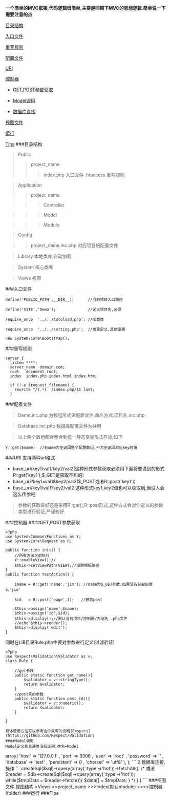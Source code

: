 
**一个简单的MVC框架,代码逻辑很简单,主要是回顾下MVC的思想逻辑.简单说一下需要注意的点** 

[目录结构](#目录结构)

[入口文件](#入口文件)

[重写规则](#重写规则)

[配置文件](#配置文件)

[URI](#URI)

[控制器](#控制器)
   - [GET,POST参数获取](#GET,POST参数获取)

   - [Model调用](#Model调用)

   - [数据库连接](#数据库连接)


[视图文件](#视图文件)

[运行](#运行)

[Tips](#Tips)
###目录结构
>Public
>>project_name
>>>index.php  入口文件
>>>.htaccess   重写规则
			 
>Application
>>project_name

>>>Controller

>>>Model

>>>Module

>Config

>>project_name.inc.php  对应项目的配置文件


>Library  本地类库,自动加载

>System  核心类库

>Views    视图


###入口文件

```
define('PUBLIC_PATH',__DIR__);      //当前项目入口路径

define('SITE','Demo');              //定义项目名,必须

require_once  '../../Autoload.php'; //加载类

require_once  '../../setting.php';  //常量定义,其他设置

new System\Core\Bootstrap();

```
###重写规则
```
server {
  listen ****;
  server_name  domain.com;
  root   document_root;
  index  index.php index.html index.htm;

  if (!-e $request_filename) {
    rewrite ^/(.*)  /index.php/$1 last;
  }

```

###配置文件
>Demo.inc.php 为数组形式做配置文件,命名方式:项目名.inc.php

>Database.inc.php 数据库配置文件为共用

>以上两个数组都会整合到统一静态变量形式存放,如下

```
Y::get($name)  //$name为空返回整个配置数组,不为空返回对应key的值
```
###URI
支持两种url格式
- base_uri/key1/val1/key2/val2(这种形式参数获取必须用下面将要说到的形式R::get('key1'),$_GET是获取不到的)
- base_uri?key1=val1&key2/val2($_POST或者R::post('key1'))
- base_uri/key1/val1?key2/val2 这种形式key1,key2值也可以获取到,但没人会这么传参吧

>参数的获取最好还是采用R::get(),R::post形式,这种方式会对你定义的参数类型进行验证,严谨些好

###控制器
####GET,POST参数获取
```
<?php
use System\Common\Functions as Y;
use System\Core\Request as R;

public function init() {
	//所有方法之前执行
	Y::enableView();//
	$this->setViewPath(VIEW);//设置模版路径
}
public function testAction() {
	
	$name = R::get('name','jim'); //name为$_GET参数,如果没有获取到默认'jim'

	$id   = R::post('page',1);   //获取post

	$this->assign('name',$name);
	$this->assign('id',$id);
	$this->display();//默认当前项目/控制器/方法名 .php文件
	//echo $this->render();
	$this->display('edit');
}
```

同时在LIB目录Rule.php中要对参数进行定义(过滤验证)
```
<?php
use Respect\Validation\Validator as v;
class Rule {
		
	//get参数
	public static function get_name(){
        $validator = v::stringType();
        return $validator;
    }
    //post来的参数
    public static function post_id(){
        $validator = v::numeric();
        return $validator;
    }

}

具体使用方法可以参考这个类库的说明[Respect](https://github.com/Respect/Validation)
####Model调用
Model定义和普通类没有区别,类名+Model
```
<?php
class UserModel {
	public static function getUser() {
		/*
			some code...
		 */
	}
}

```
####数据库连接
1.首先在Config/Database.inc.php中定义mysql连接配置,格式 '类型(pdo|mysqli|mysql等)'+'实例名'
```
<?php
return 
array(
	//这是一个通过pdo连接数据库,实例名为test的一个连接的配置,系统会根据所选的类型实例对应的数据库连接类,目前只有pdo
	'pdo_test' => array(
			'host' => '127.0.0.1' ,
            'port' => 3306 ,
            'user' => 'root' ,
            'password' => '' ,
            'database' => 'test' ,
            'persistent' => 0 ,
            'charset' => 'utf8'
		),

);
```
2.数据库连接,操作
```
<?php
use \DB;
class UserModel {
	
	public static function getUserList() {

		//$db = DB::user('mysqli'); 通过mysqli连接数据库,如果为空默认已PDO方式,配置文件中要定义一个 mysqli_user的配置数组
		$db   = DB::user();
		$sql  = 'SELECT * from user where type=:type';  //pdo预处理
		$data = $db->createSql($sql)->query(array(':type'=>'hot'))->fetchAll();
		/*
			或者
			$reader = $db->createSql($sql)->query(array(':type'=>'hot'));
			while($tmpData = $reader->fetch()){
				$data[] = $tmpData; 
			}			
		 */ 
	}
	
}

```

###视图文件
视图结构
>Views
>>project_name
>>>Index(默认module)
>>>>控制器(folder)

###运行

###Tips
		





